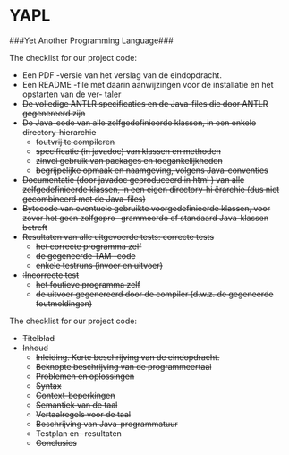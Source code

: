 YAPL
=========
###Yet Another Programming Language###

The checklist for our project code:
+ Een PDF -versie van het verslag van de eindopdracht.
+ Een README -file met daarin aanwijzingen voor de installatie en het opstarten van de ver-
taler
+ ~~De volledige ANTLR specificaties en de Java-files die door ANTLR gegenereerd zijn~~
+ ~~De Java-code van alle zelfgedefinieerde klassen, in een enkele directory-hierarchie~~
    - ~~foutvrij te compileren~~
    - ~~specificatie (in javadoc) van klassen en methoden~~
    - ~~zinvol gebruik van packages en toegankelijkheden~~
    - ~~begrijpelijke opmaak en naamgeving, volgens Java-conventies~~
+ ~~Documentatie (door javadoc geproduceerd in html ) van alle zelfgedefinieerde klassen, in
een eigen directory-hi ̈erarchie (dus niet gecombineerd met de Java-files)~~
+ ~~Bytecode van eventuele gebruikte voorgedefinieerde klassen, voor zover het geen zelfgepro-
grammeerde of standaard Java-klassen betreft~~
+ ~~Resultaten van alle uitgevoerde tests: correcte tests~~
    - ~~het correcte programma zelf~~
    - ~~de gegeneerde TAM -code~~
    - ~~enkele testruns (invoer en uitvoer)~~
+ ~~:Incorrecte test~~
    - ~~het foutieve programma zelf~~
    - ~~de uitvoer gegenereerd door de compiler (d.w.z. de gegeneerde foutmeldingen)~~

The checklist for our project code:
+ ~~Titelblad~~
+ ~~Inhoud~~
    - ~~Inleiding. Korte beschrijving van de eindopdracht.~~
    - ~~Beknopte beschrijving van de programmeertaal~~
    - ~~Problemen en oplossingen~~
    - ~~Syntax~~
    - ~~Context-beperkingen~~
    - ~~Semantiek van de taal~~
    - ~~Vertaalregels voor de taal~~
    - ~~Beschrijving van Java-programmatuur~~
    - ~~Testplan en -resultaten~~
    - ~~Conclusies~~

